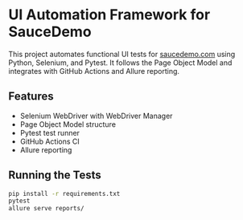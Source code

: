 #  UI Automation Framework for SauceDemo

This project automates functional UI tests for [saucedemo.com](https://www.saucedemo.com) using Python, Selenium, and Pytest. It follows the Page Object Model and integrates with GitHub Actions and Allure reporting.

##  Features
- Selenium WebDriver with WebDriver Manager
- Page Object Model structure
- Pytest test runner
- GitHub Actions CI
- Allure reporting

##  Running the Tests
```bash
pip install -r requirements.txt
pytest
allure serve reports/
```
